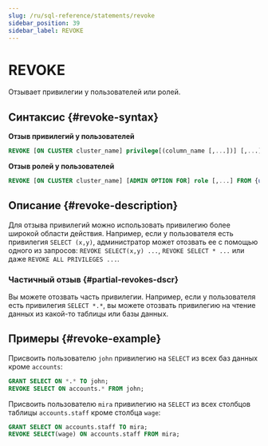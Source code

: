```yaml
---
slug: /ru/sql-reference/statements/revoke
sidebar_position: 39
sidebar_label: REVOKE
---
```


# REVOKE

Отзывает привилегии у пользователей или ролей.

## Синтаксис {#revoke-syntax}

**Отзыв привилегий у пользователей**

``` sql
REVOKE [ON CLUSTER cluster_name] privilege[(column_name [,...])] [,...] ON {db.table|db.*|*.*|table|*} FROM {user | CURRENT_USER} [,...] | ALL | ALL EXCEPT {user | CURRENT_USER} [,...]
```

**Отзыв ролей у пользователей**

``` sql
REVOKE [ON CLUSTER cluster_name] [ADMIN OPTION FOR] role [,...] FROM {user | role | CURRENT_USER} [,...] | ALL | ALL EXCEPT {user_name | role_name | CURRENT_USER} [,...]
```

## Описание {#revoke-description}

Для отзыва привилегий можно использовать привилегию более широкой области действия. Например, если у пользователя есть привилегия `SELECT (x,y)`, администратор может отозвать ее с помощью одного из запросов: `REVOKE SELECT(x,y) ...`, `REVOKE SELECT * ...` или даже `REVOKE ALL PRIVILEGES ...`.

### Частичный отзыв {#partial-revokes-dscr}

Вы можете отозвать часть привилегии. Например, если у пользователя есть привилегия `SELECT *.*`, вы можете отозвать привилегию на чтение данных из какой-то таблицы или базы данных.

## Примеры {#revoke-example}

Присвоить пользователю `john` привилегию на `SELECT` из всех баз данных кроме `accounts`:

``` sql
GRANT SELECT ON *.* TO john;
REVOKE SELECT ON accounts.* FROM john;
```

Присвоить пользователю `mira` привилегию на `SELECT` из всех столбцов таблицы `accounts.staff` кроме столбца `wage`:

``` sql
GRANT SELECT ON accounts.staff TO mira;
REVOKE SELECT(wage) ON accounts.staff FROM mira;
```
